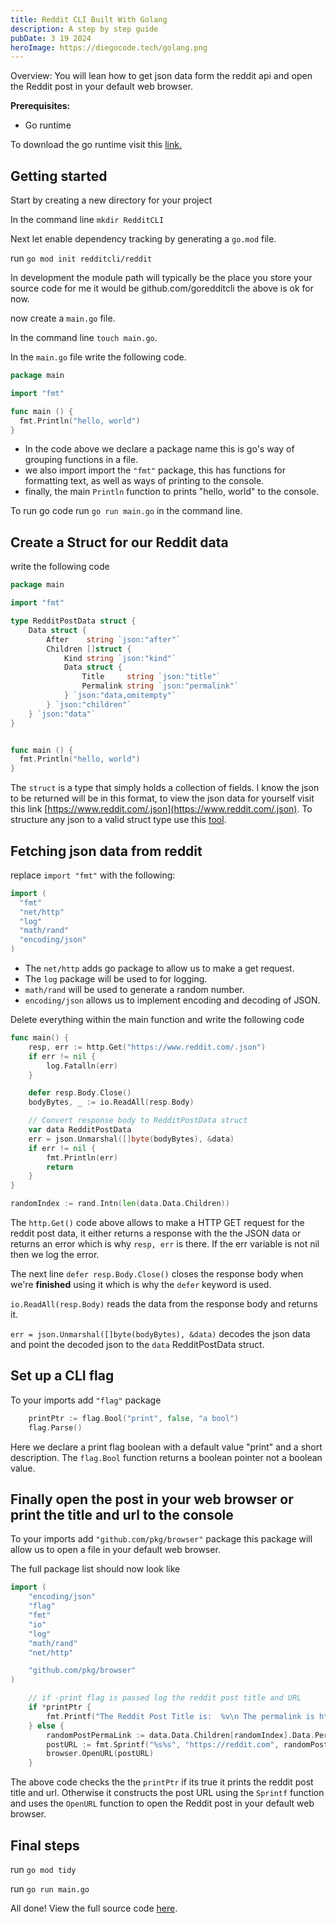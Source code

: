 ```yaml
---
title: Reddit CLI Built With Golang
description: A step by step guide
pubDate: 3 19 2024
heroImage: https://diegocode.tech/golang.png
---
```


Overview: You will lean how to get json data form the reddit api and open the Reddit post in your default web browser.

**Prerequisites:**

- Go runtime

To download the go runtime visit this [link.](https://go.dev/doc/install)

## Getting started

Start by creating a new directory for your project

In the command line `mkdir RedditCLI`

Next let enable dependency tracking by generating a `go.mod` file.

run `go mod init redditcli/reddit`

In development the module path will typically be the place you store your source code for me it would be github.com/goredditcli the above is ok for now.

now create a `main.go` file.

In the command line `touch main.go`.

In the `main.go` file write the following code.

```go
package main

import "fmt"

func main () {
  fmt.Println("hello, world")
}
```

- In the code above we declare a package name this is go's way of grouping functions in a file.
- we also import import the `"fmt"` package, this has functions for formatting text, as well as ways of printing to the console.
- finally, the main `Println` function to prints "hello, world" to the console.

To run go code run `go run main.go` in the command line.

## Create a Struct for our Reddit data

write the following code

```go
package main

import "fmt"

type RedditPostData struct {
    Data struct {
        After    string `json:"after"`
        Children []struct {
            Kind string `json:"kind"`
            Data struct {
                Title     string `json:"title"`
                Permalink string `json:"permalink"`
            } `json:"data,omitempty"`
        } `json:"children"`
    } `json:"data"`
}


func main () {
  fmt.Println("hello, world")
}
```

The `struct` is a type that simply holds a collection of fields. I know the json to be returned will be in this format, to view the json data for yourself visit this link [https://www.reddit.com/.json](https://www.reddit.com/.json). To structure any json to a valid struct type use this [tool](https://mholt.github.io/json-to-go/).

## Fetching json data from reddit

replace `import "fmt"` with the following:

```go
import (
  "fmt"
  "net/http"
  "log"
  "math/rand"
  "encoding/json"
)
```

- The `net/http` adds go package to allow us to make a get request.
- The `log` package will be used to for logging.
- `math/rand` will be used to generate a random number.
- `encoding/json` allows us to implement encoding and decoding of JSON.

Delete everything within the main function and write the following code

```go
func main() {
    resp, err := http.Get("https://www.reddit.com/.json")
    if err != nil {
        log.Fatalln(err)
    }

    defer resp.Body.Close()
    bodyBytes, _ := io.ReadAll(resp.Body)

    // Convert response body to RedditPostData struct
    var data RedditPostData
    err = json.Unmarshal([]byte(bodyBytes), &data)
    if err != nil {
        fmt.Println(err)
        return
    }
}

randomIndex := rand.Intn(len(data.Data.Children))
```

The `http.Get()` code above allows to make a HTTP GET request for the reddit post data, it either returns a response with the the JSON data or returns an error which is why `resp, err` is there. If the err variable is not nil then we log the error.

The next line `defer resp.Body.Close()` closes the response body when we're **finished** using it which is why the `defer` keyword is used.

`io.ReadAll(resp.Body)` reads the data from the response body and returns it.

`err = json.Unmarshal([]byte(bodyBytes), &data)` decodes the json data and point the decoded json to the `data` RedditPostData struct.

## Set up a CLI flag

To your imports add `"flag"` package

```go
    printPtr := flag.Bool("print", false, "a bool")
    flag.Parse()
```

Here we declare a print flag boolean with a default value "print" and a short description. The `flag.Bool` function returns a boolean pointer not a boolean value.

## Finally open the post in your web browser or print the title and url to the console

To your imports add `"github.com/pkg/browser"` package this package will allow us to open a file in your default web browser.

The full package list should now look like

```go
import (
	"encoding/json"
	"flag"
	"fmt"
	"io"
	"log"
	"math/rand"
	"net/http"

	"github.com/pkg/browser"
)
```

```go
    // if -print flag is passed log the reddit post title and URL
    if *printPtr {
        fmt.Printf("The Reddit Post Title is:  %v\n The permalink is https://reddit.com%v\n", data.Data.Children[randomIndex].Data.Title, data.Data.Children[randomIndex].Data.Permalink)
    } else {
        randomPostPermaLink := data.Data.Children[randomIndex].Data.Permalink
        postURL := fmt.Sprintf("%s%s", "https://reddit.com", randomPostPermaLink)
        browser.OpenURL(postURL)
    }
```

The above code checks the the `printPtr` if its true it prints the reddit post title and url. Otherwise it constructs the post URL using the `Sprintf` function and uses the `OpenURL` function to open the Reddit post in your default web browser.

## Final steps

run `go mod tidy`

run `go run main.go`

All done! View the full source code [here](https://github.com/DHHZ19/goRedditCLI/blob/main/main.go).
